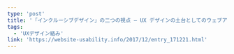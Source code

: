 ```yaml
---
type: 'post'
title: '「インクルーシブデザイン」の二つの視点 — UX デザインの土台としてのウェブアクセシビリティ ー  Website Usability Info'
tags:
  - 'UXデザイン絡み'
link: 'https://website-usability.info/2017/12/entry_171221.html'
---
```

